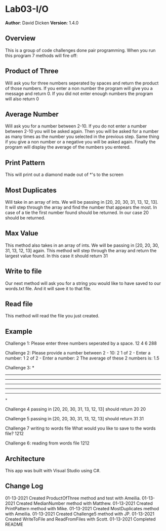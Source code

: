 # Lab03-I/O

**Author**: David Dicken
**Version**: 1.4.0 

## Overview
This is a group of code challenges done pair programming.
When you run this program 7 methods will fire off:

## Product of Three
Will ask you for three numbers seperated by spaces and return the product of those numbers.
If you enter a non number the program will give you a message and return 0.
If you did not enter enough numbers the program will also return 0

## Average Number
Will ask you for a number between 2-10. If you do not enter a number between 2-10 you will be asked again.
Then you will be asked for a number as many times as the number you selected in the previous step.
Same thing if you give a non number or a negative you will be asked again.
Finally the program will display the average of the numbers you entered.

## Print Pattern
This will print out a diamond made out of *'s to the screen

## Most Duplicates
Will take in an array of ints. We will be passing in [20, 20, 30, 31, 13, 12, 13].
It will step through the array and find the number that appears the most.
In case of a tie the first number found should be returned.
In our case 20 should be returned.

## Max Value
This method also takes in an array of ints. We will be passing in [20, 20, 30, 31, 13, 12, 13] again.
This method will step through the array and return the largest value found.
In this case it should return 31

## Write to file
Our next method will ask you for a string you would like to have saved to our words.txt file.
And it will save it to that file.

## Read file
This method will read the file you just created.

## Example
Challenge 1:
Please enter three numbers seperated by a space.
12 4 6
288

Challenge 2:
Please provide a number between 2 - 10: 2
1 of 2 - Enter a number: 1
2 of 2 - Enter a number: 2
The average of these 2 numbers is: 1.5

Challenge 3:
    *
   ***
  *****
********
  *****
   ***
    *


Challenge 4 passing in [20, 20, 30, 31, 13, 12, 13] should return 20
20

Challenge 5 passing in [20, 20, 30, 31, 13, 12, 13] should return 31
31

Challenge 7 writing to words file
What would you like to save to the words file?
1212

Challenge 6: reading from words file
1212

## Architecture
This app was built with Visual Studio using C#.

## Change Log
01-13-2021 Created ProductOfThree method and test with Ameilia.
01-13-2021 Created MedianNumber method with Matthew.
01-13-2021 Created PrintPattern method with Mike.
01-13-2021 Created MostDuplicates method with Ameilia.
01-13-2021 Created Challenge5 method with JP.
01-13-2021 Created WriteToFile and ReadFromFiles with Scott.
01-13-2021 Completed README